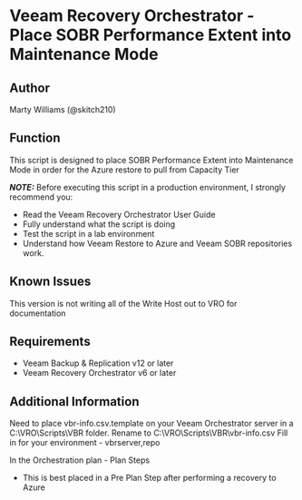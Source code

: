 # Veeam Recovery Orchestrator - Place SOBR Performance Extent into Maintenance Mode

## Author

Marty Williams (@skitch210)

## Function

This script is designed to place SOBR Performance Extent into Maintenance Mode in order for the Azure restore to pull from Capacity Tier


***NOTE:*** Before executing this script in a production environment, I strongly recommend you:

* Read the Veeam Recovery Orchestrator User Guide
* Fully understand what the script is doing
* Test the script in a lab environment
* Understand how Veeam Restore to Azure and Veeam SOBR repositories work.

## Known Issues

This version is not writing all of the Write Host out to VRO for documentation

## Requirements

* Veeam Backup & Replication v12 or later
* Veeam Recovery Orchestrator v6 or later
    
## Additional Information

Need to place vbr-info.csv.template on your Veeam Orchestrator server in a C:\VRO\Scripts\VBR folder.
Rename to C:\VRO\Scripts\VBR\vbr-info.csv
Fill in for your environment - vbrserver,repo

In the Orchestration plan - Plan Steps
* This is best placed in a Pre Plan Step after performing a recovery to Azure